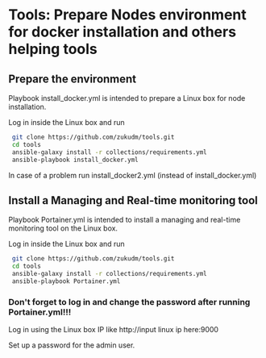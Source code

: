 # Tools: Prepare Nodes environment for docker installation and others helping tools

## Prepare the environment

Playbook install_docker.yml is intended to prepare a Linux box for node installation.

Log in inside the Linux box and run

```bash
 git clone https://github.com/zukudm/tools.git
 cd tools
 ansible-galaxy install -r collections/requirements.yml
 ansible-playbook install_docker.yml
```
In case of a problem run install_docker2.yml (instead of install_docker.yml)

## Install a Managing and Real-time monitoring tool

Playbook Portainer.yml is intended to install a managing and real-time monitoring tool on the Linux box.

Log in inside the Linux box and run

```bash
 git clone https://github.com/zukudm/tools.git
 cd tools
 ansible-galaxy install -r collections/requirements.yml
 ansible-playbook Portainer.yml
```

### Don't forget to log in and change the password after running  Portainer.yml!!!

Log in using the Linux box IP like http://input linux ip here:9000

Set up a password for the admin user.


